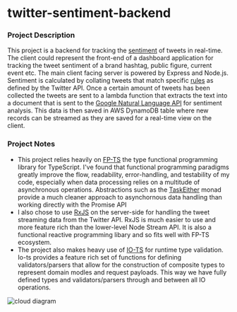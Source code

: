 # twitter-sentiment-backend


### Project Description
This project is a backend for tracking the [sentiment](https://en.wikipedia.org/wiki/Sentiment_analysis) of tweets in real-time. The client could represent the front-end of a dashboard application for tracking the tweet sentiment of a brand hashtag, public figure, current event etc. The main client facing server is powered by Express and Node.js. Sentiment is calculated by collating tweets that match specific [rules](https://developer.twitter.com/en/docs/twitter-api/tweets/filtered-stream/api-reference/post-tweets-search-stream-rules#Validate) as defined by the Twitter API. Once a certain amount of tweets has been collected the tweets are sent to a lambda function that extracts the text into a document that is sent to the [Google Natural Language API](https://cloud.google.com/natural-language) for sentiment analysis. This data is then saved in AWS DynamoDB table where new records can be streamed as they are saved for a real-time view on the client.

### Project Notes
- This project relies heavily on [FP-TS](https://gcanti.github.io/fp-ts/) the type functional programming library for TypeScript. I've found that functional programming paradigms greatly improve the flow, readability, error-handling, and testability of my code, especially when data processing relies on a multitude of asynchronous operations. Abstractions such as the [TaskEither](https://gcanti.github.io/fp-ts/modules/TaskEither.ts.html) monad provide a much cleaner approach to asynchornous data handling than working directly with the Promise API
- I also chose to use [RxJS](https://rxjs.dev/) on the server-side for handling the tweet streaming data from the Twitter API. RxJS is much easier to use and more feature rich than the lower-level Node Stream API. It is also a functional reactive programming libary and so fits well with FP-TS ecosystem.
- The project also makes heavy use of [IO-TS](https://gcanti.github.io/io-ts/) for runtime type validation. Io-ts provides a feature rich set of functions for defining validators/parsers that allow for the construction of composite types to represent domain modles and request payloads. This way we have fully defined types and validators/parsers through and between all IO operations.



![cloud diagram](https://lucid.app/publicSegments/view/6bbd4cbe-c961-4c76-8141-28bc0dc73da5/image.png)
